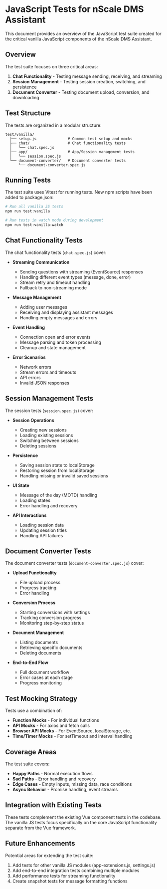 # JavaScript Tests for nScale DMS Assistant

This document provides an overview of the JavaScript test suite created for the critical vanilla JavaScript components of the nScale DMS Assistant.

## Overview

The test suite focuses on three critical areas:

1. **Chat Functionality** - Testing message sending, receiving, and streaming
2. **Session Management** - Testing session creation, switching, and persistence
3. **Document Converter** - Testing document upload, conversion, and downloading

## Test Structure

The tests are organized in a modular structure:

```
test/vanilla/
  ├── setup.js              # Common test setup and mocks
  ├── chat/                 # Chat functionality tests
  │   └── chat.spec.js      
  ├── app/                  # App/Session management tests
  │   └── session.spec.js   
  └── document-converter/   # Document converter tests
      └── document-converter.spec.js
```

## Running Tests

The test suite uses Vitest for running tests. New npm scripts have been added to package.json:

```bash
# Run all vanilla JS tests
npm run test:vanilla

# Run tests in watch mode during development
npm run test:vanilla:watch
```

## Chat Functionality Tests

The chat functionality tests (`chat.spec.js`) cover:

- **Streaming Communication**
  - Sending questions with streaming (EventSource) responses
  - Handling different event types (message, done, error)
  - Stream retry and timeout handling
  - Fallback to non-streaming mode
  
- **Message Management**
  - Adding user messages
  - Receiving and displaying assistant messages
  - Handling empty messages and errors
  
- **Event Handling**
  - Connection open and error events
  - Message parsing and token processing
  - Cleanup and state management

- **Error Scenarios**
  - Network errors
  - Stream errors and timeouts
  - API errors
  - Invalid JSON responses

## Session Management Tests

The session tests (`session.spec.js`) cover:

- **Session Operations**
  - Creating new sessions
  - Loading existing sessions
  - Switching between sessions
  - Deleting sessions
  
- **Persistence**
  - Saving session state to localStorage
  - Restoring session from localStorage
  - Handling missing or invalid saved sessions
  
- **UI State**
  - Message of the day (MOTD) handling
  - Loading states
  - Error handling and recovery

- **API Interactions**
  - Loading session data
  - Updating session titles
  - Handling API failures

## Document Converter Tests

The document converter tests (`document-converter.spec.js`) cover:

- **Upload Functionality**
  - File upload process
  - Progress tracking
  - Error handling
  
- **Conversion Process**
  - Starting conversions with settings
  - Tracking conversion progress
  - Monitoring step-by-step status
  
- **Document Management**
  - Listing documents
  - Retrieving specific documents
  - Deleting documents
  
- **End-to-End Flow**
  - Full document workflow
  - Error cases at each stage
  - Progress monitoring

## Test Mocking Strategy

Tests use a combination of:

- **Function Mocks** - For individual functions
- **API Mocks** - For axios and fetch calls
- **Browser API Mocks** - For EventSource, localStorage, etc.
- **Time/Timer Mocks** - For setTimeout and interval handling

## Coverage Areas

The test suite covers:

- **Happy Paths** - Normal execution flows
- **Sad Paths** - Error handling and recovery
- **Edge Cases** - Empty inputs, missing data, race conditions
- **Async Behavior** - Promise handling, event streams

## Integration with Existing Tests

These tests complement the existing Vue component tests in the codebase. The vanilla JS tests focus specifically on the core JavaScript functionality separate from the Vue framework.

## Future Enhancements

Potential areas for extending the test suite:

1. Add tests for other vanilla JS modules (app-extensions.js, settings.js)
2. Add end-to-end integration tests combining multiple modules
3. Add performance tests for streaming functionality
4. Create snapshot tests for message formatting functions